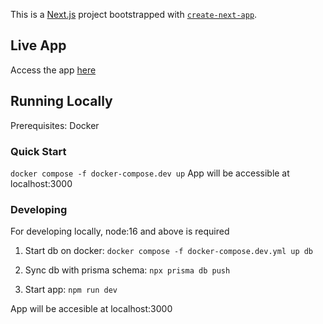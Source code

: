 This is a [Next.js](https://nextjs.org/) project bootstrapped with [`create-next-app`](https://github.com/vercel/next.js/tree/canary/packages/create-next-app).

## Live App

Access the app [here](https://we-are-the-champions-five.vercel.app/)

## Running Locally

Prerequisites: Docker

### Quick Start

`docker compose -f docker-compose.dev up`
App will be accessible at localhost:3000

### Developing

For developing locally, node:16 and above is required

1. Start db on docker: `docker compose -f docker-compose.dev.yml up db`

2. Sync db with prisma schema: `npx prisma db push`

3. Start app: `npm run dev`

App will be accesible at localhost:3000
